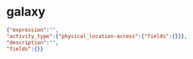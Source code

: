 galaxy
======

```JSON
{"expression":"",
"activity_type":{"physical_location-access":{"fields":{}}},
"description":"",
"fields":{}}
```